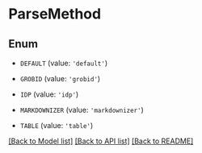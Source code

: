 # ParseMethod


## Enum

* `DEFAULT` (value: `'default'`)

* `GROBID` (value: `'grobid'`)

* `IDP` (value: `'idp'`)

* `MARKDOWNIZER` (value: `'markdownizer'`)

* `TABLE` (value: `'table'`)

[[Back to Model list]](../README.md#documentation-for-models) [[Back to API list]](../README.md#documentation-for-api-endpoints) [[Back to README]](../README.md)


